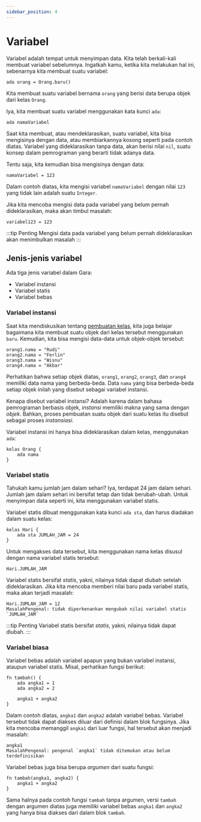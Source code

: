 ```yaml
---
sidebar_position: 4
---
```


# Variabel

Variabel adalah tempat untuk menyimpan data. Kita telah berkali-kali membuat variabel sebelumnya. Ingatkah kamu, ketika kita melakukan hal ini, sebenarnya kita membuat suatu variabel:

```gara
ada orang = Orang.baru()
```

Kita membuat suatu variabel bernama `orang` yang berisi data berupa objek dari kelas `Orang`.

Iya, kita membuat suatu variabel menggunakan kata kunci `ada`:

```gara
ada namaVariabel
```

Saat kita membuat, atau mendeklarasikan, suatu variabel, kita bisa mengisinya dengan data, atau membiarkannya kosong seperti pada contoh diatas. Variabel yang dideklarasikan tanpa data, akan berisi nilai `nil`, suatu konsep dalam pemrograman yang berarti tidak adanya data.

Tentu saja, kita kemudian bisa mengisinya dengan data:

```gara
namaVariabel = 123
```

Dalam contoh diatas, kita mengisi variabel `namaVariabel` dengan nilai `123` yang tidak lain adalah suatu `Integer`.

Jika kita mencoba mengisi data pada variabel yang belum pernah dideklarasikan, maka akan timbul masalah:

```gara
variabel123 = 123
```

:::tip Penting
Mengisi data pada variabel yang belum pernah dideklarasikan akan menimbulkan masalah
:::

## Jenis-jenis variabel

Ada tiga jenis variabel dalam Gara:

- Variabel instansi
- Variabel statis
- Variabel bebas

### Variabel instansi

Saat kita mendiskusikan tentang [pembuatan kelas](/docs/kelas/membuat-kelasmu-sendiri), kita juga belajar bagaimana kita membuat suatu objek dari kelas tersebut menggunakan `baru`. Kemudian, kita bisa mengisi data-data untuk objek-objek tersebut:

```gara
orang1.nama = "Rudi"
orang2.nama = "Ferlin"
orang3.nama = "Wisnu"
orang4.nama = "Akbar"
```

Perhatikan bahwa setiap objek diatas, `orang1`, `orang2`, `orang3`, dan `orang4` memiliki data nama yang berbeda-beda. Data `nama` yang bisa berbeda-beda setiap objek inilah yang disebut sebagai variabel instansi.

Kenapa disebut variabel instansi? Adalah karena dalam bahasa pemrograman berbasis objek, _instansi_ memiliki makna yang sama dengan _objek_. Bahkan, proses pembuatan suatu objek dari suatu kelas itu disebut sebagai proses _instansiasi_.

Variabel instansi ini hanya bisa dideklarasikan dalam kelas, menggunakan `ada`:

```gara
kelas Orang {
    ada nama
}
```

### Variabel statis

Tahukah kamu jumlah jam dalam sehari? Iya, terdapat 24 jam dalam sehari. Jumlah jam dalam sehari ini bersifat tetap dan tidak berubah-ubah. Untuk menyimpan data seperti ini, kita menggunakan variabel statis.

Variabel statis dibuat menggunakan kata kunci `ada sta`, dan harus diadakan dalam suatu kelas:

```gara
kelas Hari {
    ada sta JUMLAH_JAM = 24
}
```

Untuk mengakses data tersebut, kita menggunakan nama kelas disusul dengan nama variabel statis tersebut:

```gara
Hari.JUMLAH_JAM
```

Variabel statis bersifat _statis_, yakni, nilainya tidak dapat diubah setelah dideklarasikan. Jika kita mencoba memberi nilai baru pada variabel statis, maka akan terjadi masalah:

```gara
Hari.JUMLAH_JAM = 12
MasalahPengenal: tidak diperkenankan mengubah nilai variabel statis `JUMLAH_JAM`
```

:::tip Penting
Variabel statis bersifat _statis_, yakni, nilainya tidak dapat diubah.
:::

### Variabel biasa

Variabel bebas adalah variabel apapun yang bukan variabel instansi, ataupun variabel statis. Misal, perhatikan fungsi berikut:

```gara title="Fungsi tambah tanpa argumen"
fn tambah() {
    ada angka1 = 1
    ada angka2 = 2

    angka1 + angka2
}
```

Dalam contoh diatas, `angka1` dan `angka2` adalah variabel bebas. Variabel tersebut tidak dapat diakses diluar dari definisi dalam blok fungsinya. Jika kita mencoba memanggil `angka1` dari luar fungsi, hal tersebut akan menjadi masalah:

```gara
angka1
MasalahPengenal: pengenal `angka1` tidak ditemukan atau belum terdefinisikan
```

Variabel bebas juga bisa berupa _argumen_ dari suatu fungsi:

```gara title="Fungsi tambah dengan argumen"
fn tambah(angka1, angka2) {
    angka1 + angka2
}
```

Sama halnya pada contoh fungsi `tambah` tanpa argumen, versi `tambah` dengan argumen diatas juga memiliki variabel bebas `angka1` dan `angka2` yang hanya bisa diakses dari dalam blok `tambah`.
